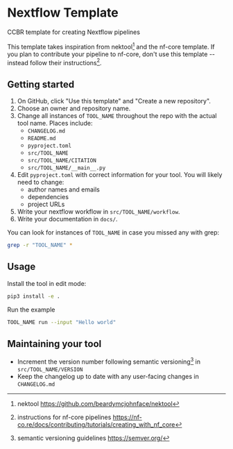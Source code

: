 # Nextflow Template

CCBR template for creating Nextflow pipelines

This template takes inspiration from nektool[^1] and the nf-core template. If you plan to contribute your pipeline to nf-core, don't use this template -- instead follow their instructions[^2].

[^1]: nektool https://github.com/beardymcjohnface/nektool
[^2]: instructions for nf-core pipelines https://nf-co.re/docs/contributing/tutorials/creating_with_nf_core

## Getting started

1. On GitHub, click "Use this template" and "Create a new repository".
1. Choose an owner and repository name.
1. Change all instances of `TOOL_NAME` throughout the repo with the actual tool name. Places include: 
    - `CHANGELOG.md`
    - `README.md`
    - `pyproject.toml`
    - `src/TOOL_NAME`
    - `src/TOOL_NAME/CITATION`
    - `src/TOOL_NAME/__main__.py`
1. Edit `pyproject.toml` with correct information for your tool. You will likely need to change:
    - author names and emails
    - dependencies
    - project URLs
1. Write your nextflow workflow in `src/TOOL_NAME/workflow`.
1. Write your documentation in `docs/`.

You can look for instances of `TOOL_NAME` in case you missed any with grep:
```sh
grep -r "TOOL_NAME" *
```

## Usage

Install the tool in edit mode:
```sh
pip3 install -e . 
```

Run the example
```sh
TOOL_NAME run --input "Hello world"
```

## Maintaining your tool

- Increment the version number following semantic versioning[^3] in `src/TOOL_NAME/VERSION`
- Keep the changelog up to date with any user-facing changes in `CHANGELOG.md`

[^3]: semantic versioning guidelines https://semver.org/
